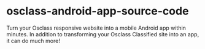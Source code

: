 # osclass-android-app-source-code
Turn your Osclass responsive website into a mobile Android app within minutes. In addition to transforming your Osclass Classified site into an app, it can do much more! 
